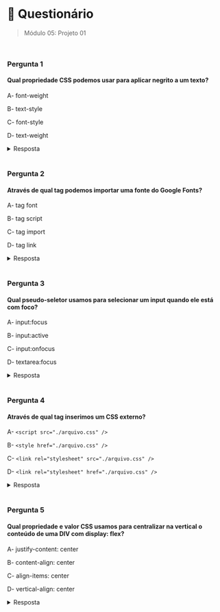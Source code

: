 # 📌 Questionário
> Módulo 05: Projeto 01

<br>

### Pergunta 1
#### Qual propriedade CSS podemos usar para aplicar negrito a um texto?
A- font-weight

B- text-style

C- font-style

D- text-weight

<details>
    <summary>Resposta</summary>

    font-weight

</details>

<br>

### Pergunta 2
#### Através de qual tag podemos importar uma fonte do Google Fonts?
A- tag font

B- tag script

C- tag import

D- tag link

<details>
    <summary>Resposta</summary>
    
    tag link
    
</details>

<br>


### Pergunta 3
#### Qual pseudo-seletor usamos para selecionar um input quando ele está com foco?
A- input:focus

B- input:active

C- input:onfocus

D- textarea:focus

<details>
    <summary>Resposta</summary>
    
    input:focus

</details>

<br>

### Pergunta 4
#### Através de qual tag inserimos um CSS externo?

A- ``<script src="./arquivo.css" />``

B- ``<style href="./arquivo.css" />``

C- ``<link rel="stylesheet" src="./arquivo.css" />``

D- ``<link rel="stylesheet" href="./arquivo.css" />``


<details>
    <summary>Resposta</summary>
    
    ``<link rel="stylesheet" href="./arquivo.css" />``

    Ao utilizar a tag <link> com o atributo rel definido como "stylesheet" e o atributo href apontando para o caminho do arquivo CSS externo, estamos indicando ao navegador que o arquivo especificado contém as regras de estilo a serem aplicadas ao documento HTML.
</details>

<br>

### Pergunta 5
#### Qual propriedade e valor CSS usamos para centralizar na vertical o conteúdo de uma DIV com display: flex?
A- justify-content: center

B- content-align: center

C- align-items: center

D- vertical-align: center

<details>
    <summary>Resposta</summary>
    
    align-items: center

</details>

